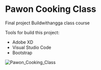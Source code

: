 # Pawon Cooking Class
Final project Buildwithangga class course

Tools for build this project:
- Adobe XD
- Visual Studio Code
- Bootstrap

![Pawon_Cooking_Class](https://user-images.githubusercontent.com/10136299/82720273-24a8c580-9cdc-11ea-8528-157cb803ebe3.png)

